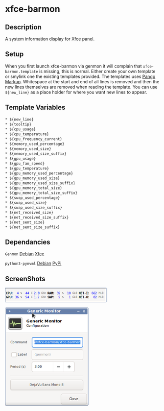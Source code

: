 # xfce-barmon

## Description

A system information display for Xfce panel.

## Setup

When you first launch xfce-barmon via genmon it will complain that 
`xfce-barmon.template` is missing, this is normal. Either create your own 
template or smylink one the existing templates provided. The templates uses 
[Pango Markup](https://developer.gnome.org/pango/stable/pango-Markup.html). 
Whitespace at the start and end of all lines is removed and then the new 
lines themselves are removed when reading the template. You can use 
`${new_line}` as a place holder for where you want new lines to appear.

## Template Variables
    * ${new_line}
    * ${tooltip}
    * ${cpu_usage}
    * ${cpu_temperature}
    * ${cpu_frequency_current}
    * ${memory_used_percentage}
    * ${memory_used_size}
    * ${memory_used_size_suffix}
    * ${gpu_usage}
    * ${gpu_fan_speed}
    * ${gpu_temperature}
    * ${gpu_memory_used_percentage}
    * ${gpu_memory_used_size}
    * ${gpu_memory_used_size_suffix}
    * ${gpu_memory_total_size}
    * ${gpu_memory_total_size_suffix}
    * ${swap_used_percentage}
    * ${swap_used_size}
    * ${swap_used_size_suffix}
    * ${net_received_size}
    * ${net_received_size_suffix}
    * ${net_sent_size}
    * ${net_sent_size_suffix}

## Dependancies

`Genmon` [Debian](https://packages.debian.org/bullseye/xfce4-genmon-plugin) [Xfce](https://goodies.xfce.org/projects/panel-plugins/xfce4-genmon-plugin)

`python3-pynvml` [Debian](https://packages.debian.org/bullseye/python3-pynvml) [PyPi](https://pypi.org/project/nvidia-ml-py3/)

## ScreenShots

![xfce-barmon](/screenshots/xfce-barmon.png?raw=true)

![Configuration](/screenshots/configuration.png?raw=true)

